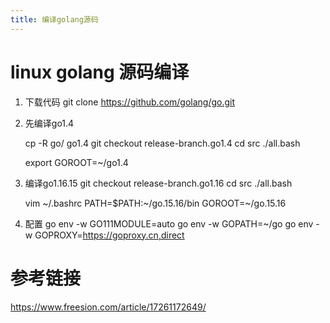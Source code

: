 ```yaml
---
title: 编译golang源码
---
```


# linux  golang 源码编译
1. 下载代码
    git clone https://github.com/golang/go.git

2. 先编译go1.4
    <!-- 在当前用户目录下 -->
    cp -R go/ go1.4
    git checkout release-branch.go1.4
    cd src
    ./all.bash
    <!-- 设置GOROOT -->
    export GOROOT=~/go1.4
    

3. 编译go1.16.15
    git checkout release-branch.go1.16
    cd src
    ./all.bash
    <!-- 重新设置 -->
    vim ~/.bashrc
    PATH=$PATH:~/go.15.16/bin
    GOROOT=~/go.15.16

3. 配置
    go env -w GO111MODULE=auto
    go env -w GOPATH=~/go
    go env -w GOPROXY=https://goproxy.cn,direct


# 参考链接
<https://www.freesion.com/article/17261172649/>